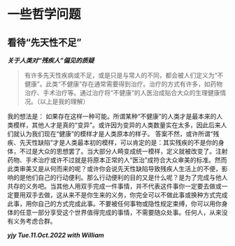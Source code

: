 # 一些哲学问题

## 看待“先天性不足”
***关于人类对“残疾人”偏见的质疑***

> 有许多先天性疾病或不足，或是只是与常人的不同，都会被人们定义为“不健康”。此类“不健康”存在通常需要得到治疗。治疗的方式有许多，如药物治疗、手术治疗等。通过治疗将“不健康”的人医治成贴合大众的生理健康情况。（以上是我的理解）

我的想法是：
如果存在这样一种可能。所谓某种“不健康”的人类才是最本来的人类模样，其他人才是真的“变异”。或许因为变异的人类数量实在太多，因此后来人们就认为我们现在“健康”的模样才是人类原本的样子。
答案不然，或许所谓“残疾、先天性缺陷”才是人类最本初的模样，可以肯定的是：其实残疾的不是你的身体，不过是大众的思想罢了。当大部分人畸变成统一模样，定义就被改变了。注射药物、手术治疗或许不过就是将原本正常的人“医治”成符合大众审美的标准。然而此类审美又是从何而来的呢？或许你会说先天性缺陷导致残疾人生活上的不便，影响的是他们自己的行动便利。那么行动便利的目的又是什么呢？是为了完成与他人共存的义务吧。当其他人用双手完成一件事情，并不代表这件事你一定要去做或一定要用双手去做，这从来不是你生来的义务，你完全可以不做此事或换种方式完成此事，用你自己的方式完成此事。不要被任何事物或隐性规定束缚，你可以用你身体的任意一部分享受这个世界值得完成的事情，不需要随众处事。任何人，从来没有义务考虑合群。
  
***yjy Tue.11.Oct.2022 with William***
